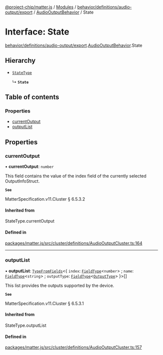 [@project-chip/matter.js](../README.md) / [Modules](../modules.md) / [behavior/definitions/audio-output/export](../modules/behavior_definitions_audio_output_export.md) / [AudioOutputBehavior](../modules/behavior_definitions_audio_output_export.AudioOutputBehavior.md) / State

# Interface: State

[behavior/definitions/audio-output/export](../modules/behavior_definitions_audio_output_export.md).[AudioOutputBehavior](../modules/behavior_definitions_audio_output_export.AudioOutputBehavior.md).State

## Hierarchy

- [`StateType`](../modules/behavior_definitions_audio_output_export._internal_.md#statetype)

  ↳ **`State`**

## Table of contents

### Properties

- [currentOutput](behavior_definitions_audio_output_export.AudioOutputBehavior.State.md#currentoutput)
- [outputList](behavior_definitions_audio_output_export.AudioOutputBehavior.State.md#outputlist)

## Properties

### currentOutput

• **currentOutput**: `number`

This field contains the value of the index field of the currently selected OutputInfoStruct.

**`See`**

MatterSpecification.v11.Cluster § 6.5.3.2

#### Inherited from

StateType.currentOutput

#### Defined in

[packages/matter.js/src/cluster/definitions/AudioOutputCluster.ts:164](https://github.com/project-chip/matter.js/blob/5f71eedebdb9fa54338bde320c311bb359b7455d/packages/matter.js/src/cluster/definitions/AudioOutputCluster.ts#L164)

___

### outputList

• **outputList**: [`TypeFromFields`](../modules/tlv_export.md#typefromfields)\<\{ `index`: [`FieldType`](tlv_export.FieldType.md)\<`number`\> ; `name`: [`FieldType`](tlv_export.FieldType.md)\<`string`\> ; `outputType`: [`FieldType`](tlv_export.FieldType.md)\<[`OutputType`](../enums/cluster_export.AudioOutput.OutputType.md)\>  }\>[]

This list provides the outputs supported by the device.

**`See`**

MatterSpecification.v11.Cluster § 6.5.3.1

#### Inherited from

StateType.outputList

#### Defined in

[packages/matter.js/src/cluster/definitions/AudioOutputCluster.ts:157](https://github.com/project-chip/matter.js/blob/5f71eedebdb9fa54338bde320c311bb359b7455d/packages/matter.js/src/cluster/definitions/AudioOutputCluster.ts#L157)

